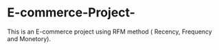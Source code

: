 # E-commerce-Project-
This is an E-commerce project using RFM method ( Recency, Frequency and Monetory).
